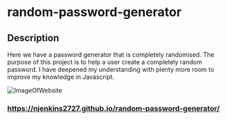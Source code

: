 # random-password-generator

## Description

Here we have a password generator that is completely randomised. The purpose of this project is to help a user create a completely random password. I have deepened my understanding with plenty more room to improve my knowledge in Javascript.

 ![ImageOfWebsite](./ss-gen-password.jpeg)

 ### https://njenkins2727.github.io/random-password-generator/